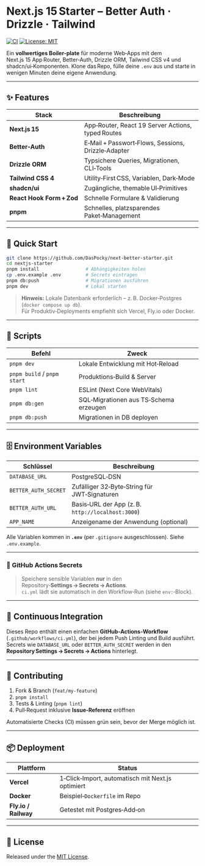# Next.js 15 Starter – Better Auth · Drizzle · Tailwind

[![CI](https://github.com/DasPocky/next-better-starter/actions/workflows/ci.yml/badge.svg)](https://github.com/DasPocky/next-better-starter/actions/workflows/ci.yml)
[![License: MIT](https://img.shields.io/badge/License-MIT-yellow.svg)](LICENSE)

Ein **vollwertiges Boiler‑plate** für moderne Web‑Apps mit dem Next.js 15 App Router, Better‑Auth, Drizzle ORM, Tailwind CSS v4 und shadcn/ui‑Komponenten. Klone das Repo, fülle deine `.env` aus und starte in wenigen Minuten deine eigene Anwendung.

---

## ✨ Features

| Stack | Beschreibung |
| ----- | ------------ |
| **Next.js 15** | App‑Router, React 19 Server Actions, typed Routes |
| **Better‑Auth** | E‑Mail + Passwort‑Flows, Sessions, Drizzle‑Adapter |
| **Drizzle ORM** | Typsichere Queries, Migrationen, CLI‑Tools |
| **Tailwind CSS 4** | Utility‑First CSS, Variablen, Dark‑Mode |
| **shadcn/ui** | Zugängliche, themable UI‑Primitives |
| **React Hook Form + Zod** | Schnelle Formulare & Validierung |
| **pnpm** | Schnelles, platzsparendes Paket‑Management |

---

## 🚀 Quick Start

```bash
git clone https://github.com/DasPocky/next-better-starter.git
cd nextjs-starter
pnpm install                 # Abhängigkeiten holen
cp .env.example .env         # Secrets eintragen
pnpm db:push                 # Migrationen ausführen
pnpm dev                     # Lokal starten
```

> **Hinweis:** Lokale Datenbank erforderlich – z. B. Docker‑Postgres (`docker compose up db`).  
> Für Produktiv‑Deployments empfiehlt sich Vercel, Fly.io oder Docker.

---

## 🔧 Scripts

| Befehl | Zweck |
| ------ | ----- |
| `pnpm dev` | Lokale Entwicklung mit Hot‑Reload |
| `pnpm build` / `pnpm start` | Produktions‑Build & Server |
| `pnpm lint` | ESLint (Next Core WebVitals) |
| `pnpm db:gen` | SQL‑Migrationen aus TS‑Schema erzeugen |
| `pnpm db:push` | Migrationen in DB deployen |

---

## 🗄️ Environment Variables

| Schlüssel | Beschreibung |
| --------- | ------------ |
| `DATABASE_URL` | PostgreSQL‑DSN |
| `BETTER_AUTH_SECRET` | Zufälliger 32‑Byte‑String für JWT‑Signaturen |
| `BETTER_AUTH_URL` | Basis‑URL der App (z. B. `http://localhost:3000`) |
| `APP_NAME` | Anzeigename der Anwendung (optional) |

Alle Variablen kommen in **`.env`** (per `.gitignore` ausgeschlossen). Siehe `.env.example`.

---

### 🔐 GitHub Actions Secrets

> Speichere sensible Variablen **nur** in den Repository‑**Settings → Secrets → Actions**.  
> `ci.yml` lädt sie automatisch in den Workflow‑Run (siehe `env:`‑Block).

---

## 🤖 Continuous Integration

Dieses Repo enthält einen einfachen **GitHub‑Actions‑Workflow** (`.github/workflows/ci.yml`), der bei jedem Push Linting und Build ausführt.  
Secrets wie `DATABASE_URL` oder `BETTER_AUTH_SECRET` werden in den **Repository Settings → Secrets → Actions** hinterlegt.

---

## 👫 Contributing

1. Fork & Branch (`feat/my-feature`)  
2. `pnpm install`  
3. Tests & Linting (`pnpm lint`)  
4. Pull‑Request inklusive **Issue‑Referenz** eröffnen

Automatisierte Checks (CI) müssen grün sein, bevor der Merge möglich ist.

---

## 📦 Deployment

| Plattform | Status |
|-----------|--------|
| **Vercel** | 1‑Click‑Import, automatisch mit Next.js optimiert |
| **Docker** | Beispiel‑`Dockerfile` im Repo |
| **Fly.io / Railway** | Getestet mit Postgres‑Add‑on |

---

## 📝 License

Released under the [MIT License](LICENSE).